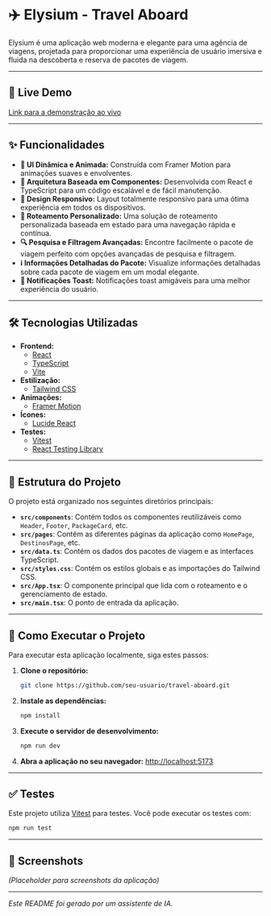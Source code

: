 
# ✈️ Elysium - Travel Aboard

Elysium é uma aplicação web moderna e elegante para uma agência de viagens, projetada para proporcionar uma experiência de usuário imersiva e fluida na descoberta e reserva de pacotes de viagem.

---

## 🚀 Live Demo

[Link para a demonstração ao vivo](https://elysium-travel-aboard.vercel.app/)

---

## ✨ Funcionalidades

- **🎨 UI Dinâmica e Animada:** Construída com Framer Motion para animações suaves e envolventes.
- **🧩 Arquitetura Baseada em Componentes:** Desenvolvida com React e TypeScript para um código escalável e de fácil manutenção.
- **📱 Design Responsivo:** Layout totalmente responsivo para uma ótima experiência em todos os dispositivos.
- **🧭 Roteamento Personalizado:** Uma solução de roteamento personalizada baseada em estado para uma navegação rápida e contínua.
- **🔍 Pesquisa e Filtragem Avançadas:** Encontre facilmente o pacote de viagem perfeito com opções avançadas de pesquisa e filtragem.
- **ℹ️ Informações Detalhadas do Pacote:** Visualize informações detalhadas sobre cada pacote de viagem em um modal elegante.
- **🔔 Notificações Toast:** Notificações toast amigáveis para uma melhor experiência do usuário.

---

## 🛠️ Tecnologias Utilizadas

- **Frontend:**
  - [React](https://reactjs.org/)
  - [TypeScript](https://www.typescriptlang.org/)
  - [Vite](https://vitejs.dev/)
- **Estilização:**
  - [Tailwind CSS](https://tailwindcss.com/)
- **Animações:**
  - [Framer Motion](https://www.framer.com/motion/)
- **Ícones:**
  - [Lucide React](https://lucide.dev/guide/packages/lucide-react)
- **Testes:**
  - [Vitest](https://vitest.dev/)
  - [React Testing Library](https://testing-library.com/docs/react-testing-library/intro/)

---

## 📂 Estrutura do Projeto

O projeto está organizado nos seguintes diretórios principais:

- **`src/components`**: Contém todos os componentes reutilizáveis como `Header`, `Footer`, `PackageCard`, etc.
- **`src/pages`**: Contém as diferentes páginas da aplicação como `HomePage`, `DestinosPage`, etc.
- **`src/data.ts`**: Contém os dados dos pacotes de viagem e as interfaces TypeScript.
- **`src/styles.css`**: Contém os estilos globais e as importações do Tailwind CSS.
- **`src/App.tsx`**: O componente principal que lida com o roteamento e o gerenciamento de estado.
- **`src/main.tsx`**: O ponto de entrada da aplicação.

---

## 🏁 Como Executar o Projeto

Para executar esta aplicação localmente, siga estes passos:

1. **Clone o repositório:**
   ```bash
   git clone https://github.com/seu-usuario/travel-aboard.git
   ```
2. **Instale as dependências:**
   ```bash
   npm install
   ```
3. **Execute o servidor de desenvolvimento:**
   ```bash
   npm run dev
   ```
4. **Abra a aplicação no seu navegador:**
   [http://localhost:5173](http://localhost:5173)

---

## ✅ Testes

Este projeto utiliza [Vitest](https://vitest.dev/) para testes. Você pode executar os testes com:

```bash
npm run test
```

---

## 📸 Screenshots

*(Placeholder para screenshots da aplicação)*

---

*Este README foi gerado por um assistente de IA.*
